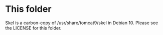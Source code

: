 # This folder

Skel is a carbon-copy of /usr/share/tomcat9/skel in Debian 10. Please see the LICENSE for this folder.
